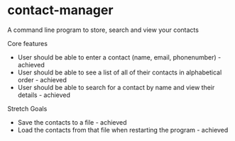 # contact-manager
A command line program to store, search and view your contacts

Core features

- User should be able to enter a contact (name, email, phonenumber) - achieved
- User should be able to see a list of all of their contacts in alphabetical order - achieved
- User should be able to search for a contact by name and view their details - achieved

Stretch Goals

- Save the contacts to a file - achieved
- Load the contacts from that file when restarting the program - achieved
